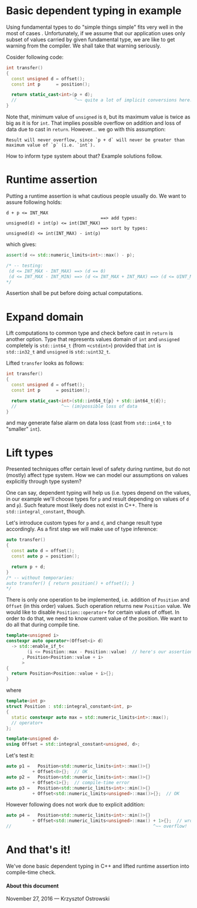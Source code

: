 
# Basic dependent typing in example

Using fundamental types to do "simple things simple" fits very well in the most of cases . Unfortunately, if we assume that our application uses only subset of values carried by given fundamental type, we are like to get warning from the compiler. We shall take that warning seriously.

Cosider following code:

```c++
int transfer()
{
  const unsigned d = offset();
  const int p      = position();

  return static_cast<int>(p + d);
  //                      ^~~ quite a lot of implicit conversions here!
}
```

Note that, minimum value of `unsigned` is `0`, but its maximum value is twice as big as it is for `int`. That implies possible overflow on addition and loss of data due to cast in `return`. However... we go with this assumption:

```
Result will never overflow, since `p + d` will never be greater than maximum value of `p` (i.e. `int`).
```

How to inform type system about that? Example solutions follow.

# Runtime assertion

Putting a runtime assertion is what cautious people usually do. We want to assure following holds:

```
d + p <= INT_MAX
                                    ==> add types:
unsigned(d) + int(p) <= int(INT_MAX)
                                    ==> sort by types:
unsigned(d) <= int(INT_MAX) - int(p)
```

which gives:

```c++
assert(d <= std::numeric_limits<int>::max() - p);

/* -- testing:
 (d <= INT_MAX - INT_MAX) ==> (d == 0)
 (d <= INT_MAX - INT_MIN) ==> (d <= INT_MAX + INT_MAX) ==> (d <= UINT_MAX)
*/
```

Assertion shall be put before doing actual computations.

# Expand domain

Lift computations to common type and check before cast in `return` is another option. Type that represents values domain of `int` and `unsigned` completely is `std::int64_t` (from `<cstdint>`) provided that `int` is `std::in32_t` and `unsigned` is `std::uint32_t`.

Lifted `transfer` looks as follows:

```c++
int transfer()
{
  const unsigned d = offset();
  const int p      = position();

  return static_cast<int>(std::int64_t{p} + std::int64_t{d});
  //                 ^~~ (im)possible loss of data
}
```

and may generate false alarm on data loss (cast from `std::in64_t` to "smaller" `int`).

# Lift types

Presented techniques offer certain level of safety during runtime, but do not (mostly) affect type system. How we can model our assumptions on values explicitly through type system?

One can say, dependent typing will help us (i.e. types depend on the values, in our example we'll choose types for `p` and result depending on values of `d` and `p`). Such feature most likely does not exist in C++. There is `std::integral_constant`, though. 

Let's introduce custom types for `p` and `d`, and change result type accordingly. As a first step we will make use of type inference:

```c++
auto transfer()
{
  const auto d = offset();
  const auto p = position();

  return p + d;
}
/* -- without temporaries:
auto transfer() { return position() + offset(); }
*/
```

There is only one operation to be implemented, i.e. addition of `Position` and `Offset` (in this order) values. Such operation returns new `Position` value. We would like to disable `Position::operator+` for certain values of offset. In order to do that, we need to know current value of the position. We want to do all that during compile tine.

```c++
template<unsigned i>
constexpr auto operator+(Offset<i> d)
  -> std::enable_if_t<
        (i <= Position::max - Position::value)  // here's our assertion
      , Position<Position::value + i>
      >
{
  return Position<Position::value + i>{};
}
```

where

```c++
template<int p>
struct Position : std::integral_constant<int, p>
{
  static constexpr auto max = std::numeric_limits<int>::max();
  // operator+
};

template<unsigned d>
using Offset = std::integral_constant<unsigned, d>;
```

Let's test it:

```c++
auto p1 =   Position<std::numeric_limits<int>::max()>{}
          + Offset<0>{};  // OK
auto p2 =   Position<std::numeric_limits<int>::max()>{}
          + Offset<1>{};  // compile-time error
auto p3 =   Position<std::numeric_limits<int>::min()>{}
          + Offset<std::numeric_limits<unsigned>::max()>{};  // OK
```

However following does not work due to explicit addition:

```c++
auto p4 =   Position<std::numeric_limits<int>::min()>{}
          + Offset<std::numeric_limits<unsigned>::max() + 1>{};  // wrong result!
//                                                      ^~~ overflow!
```

# And that's it!

We've done basic dependent typing in C++ and lifted runtime assertion into compile-time check.


#### About this document

November 27, 2016 &mdash; Krzysztof Ostrowski
